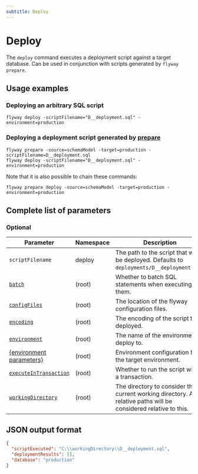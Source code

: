 ```yaml
---
subtitle: Deploy
---
```


# Deploy

The `deploy` command executes a deployment script against a target database.
Can be used in conjunction with scripts generated by `flyway prepare`.

## Usage examples

### Deploying an arbitrary SQL script

```
flyway deploy -scriptFilename="D__deployment.sql" -environment=production
```

### Deploying a deployment script generated by [prepare](<Commands/Prepare>)

```
flyway prepare -source=schemaModel -target=production -scriptFilename=D__deployment.sql
flyway deploy -scriptFilename="D__deployment.sql" -environment=production
```

Note that it is also possible to chain these commands:

```
flyway prepare deploy -source=schemaModel -target=production -environment=production
```

## Complete list of parameters

### Optional

| Parameter                                                                          | Namespace | Description                                                                                                      |
|------------------------------------------------------------------------------------|-----------|------------------------------------------------------------------------------------------------------------------|
| `scriptFilename`                                                                   | deploy    | The path to the script that will be deployed. Defaults to `deployments/D__deployment.sql`.                       |
| [`batch`](<Configuration/Parameters/Flyway/Batch>)                                 | (root)    | Whether to batch SQL statements when executing them.                                                             |
| [`configFiles`](<Configuration/Parameters/Flyway/Config Files>)                    | (root)    | The location of the flyway configuration files.                                                                  |
| [`encoding`](<Configuration/Parameters/Flyway/Encoding>)                           | (root)    | The encoding of the script to be deployed.                                                                       |
| [`environment`](<Configuration/Parameters/Flyway/Environment>)                     | (root)    | The name of the environment to deploy to.                                                                        |
| [{environment parameters}](<Configuration/Parameters/Environments>)                | (root)    | Environment configuration for the target environment.                                                            |
| [`executeInTransaction`](<Configuration/Parameters/Flyway/Execute In Transaction>) | (root)    | Whether to run the script within a transaction.                                                                  |
| [`workingDirectory`](<Configuration/Parameters/Flyway/Working Directory>)          | (root)    | The directory to consider the current working directory. All relative paths will be considered relative to this. |

## JSON output format

```json
{
  "scriptExecuted": "C:\\workingDirectory\\D__deployment.sql",
  "deploymentResults": [],
  "database": "production"
}
```